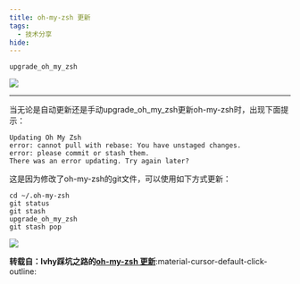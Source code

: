 ```yaml
---
title: oh-my-zsh 更新
tags:
  - 技术分享
hide:
---
```


```
upgrade_oh_my_zsh
```
![](https://img-blog.csdnimg.cn/20200827113647743.png?x-oss-process=image/watermark,type_ZmFuZ3poZW5naGVpdGk,shadow_10,text_aHR0cHM6Ly9ibG9nLmNzZG4ubmV0L3dlaXhpbl80NDcyMjk3OA==,size_16,color_FFFFFF,t_70#pic_center)
***
当无论是自动更新还是手动upgrade_oh_my_zsh更新oh-my-zsh时，出现下面提示：
```
Updating Oh My Zsh
error: cannot pull with rebase: You have unstaged changes.
error: please commit or stash them.
There was an error updating. Try again later?
```

这是因为修改了oh-my-zsh的git文件，可以使用如下方式更新：
```
cd ~/.oh-my-zsh
git status
git stash
upgrade_oh_my_zsh
git stash pop
```
![](https://img-blog.csdnimg.cn/20200827113425536.png?x-oss-process=image/watermark,type_ZmFuZ3poZW5naGVpdGk,shadow_10,text_aHR0cHM6Ly9ibG9nLmNzZG4ubmV0L3dlaXhpbl80NDcyMjk3OA==,size_16,color_FFFFFF,t_70#pic_center)

**转载自：lvhy踩坑之路的[oh-my-zsh 更新](https://blog.csdn.net/weixin_44722978/article/details/108256498)**:material-cursor-default-click-outline: